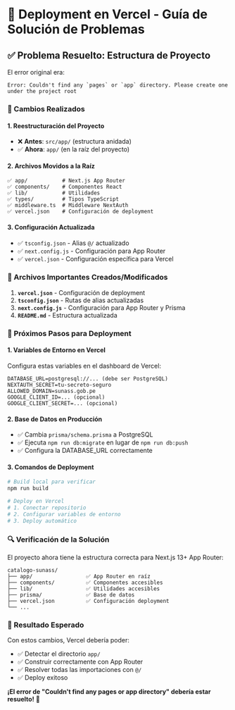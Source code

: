 # 🚀 Deployment en Vercel - Guía de Solución de Problemas

## ✅ Problema Resuelto: Estructura de Proyecto

El error original era:
```
Error: Couldn't find any `pages` or `app` directory. Please create one under the project root
```

### 🔧 Cambios Realizados

#### 1. **Reestructuración del Proyecto**
- ❌ **Antes**: `src/app/` (estructura anidada)
- ✅ **Ahora**: `app/` (en la raíz del proyecto)

#### 2. **Archivos Movidos a la Raíz**
```
✅ app/           # Next.js App Router
✅ components/    # Componentes React
✅ lib/           # Utilidades
✅ types/         # Tipos TypeScript
✅ middleware.ts  # Middleware NextAuth
✅ vercel.json    # Configuración de deployment
```

#### 3. **Configuración Actualizada**
- ✅ `tsconfig.json` - Alias `@/` actualizado
- ✅ `next.config.js` - Configuración para App Router
- ✅ `vercel.json` - Configuración específica para Vercel

### 🎯 Archivos Importantes Creados/Modificados

1. **`vercel.json`** - Configuración de deployment
2. **`tsconfig.json`** - Rutas de alias actualizadas
3. **`next.config.js`** - Configuración para App Router y Prisma
4. **`README.md`** - Estructura actualizada

### 🚀 Próximos Pasos para Deployment

#### 1. **Variables de Entorno en Vercel**
Configura estas variables en el dashboard de Vercel:
```
DATABASE_URL=postgresql://... (debe ser PostgreSQL)
NEXTAUTH_SECRET=tu-secreto-seguro
ALLOWED_DOMAIN=sunass.gob.pe
GOOGLE_CLIENT_ID=... (opcional)
GOOGLE_CLIENT_SECRET=... (opcional)
```

#### 2. **Base de Datos en Producción**
- ✅ Cambia `prisma/schema.prisma` a PostgreSQL
- ✅ Ejecuta `npm run db:migrate` en lugar de `npm run db:push`
- ✅ Configura la DATABASE_URL correctamente

#### 3. **Comandos de Deployment**
```bash
# Build local para verificar
npm run build

# Deploy en Vercel
# 1. Conectar repositorio
# 2. Configurar variables de entorno
# 3. Deploy automático
```

### 🔍 Verificación de la Solución

El proyecto ahora tiene la estructura correcta para Next.js 13+ App Router:

```
catalogo-sunass/
├── app/                 ✅ App Router en raíz
├── components/          ✅ Componentes accesibles
├── lib/                 ✅ Utilidades accesibles
├── prisma/              ✅ Base de datos
├── vercel.json          ✅ Configuración deployment
└── ...
```

### 🎉 Resultado Esperado

Con estos cambios, Vercel debería poder:
- ✅ Detectar el directorio `app/`
- ✅ Construir correctamente con App Router
- ✅ Resolver todas las importaciones con `@/`
- ✅ Deploy exitoso

**¡El error de "Couldn't find any pages or app directory" debería estar resuelto!** 🎉
